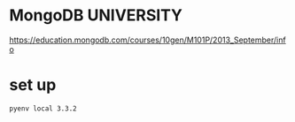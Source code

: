 # MongoDB UNIVERSITY

https://education.mongodb.com/courses/10gen/M101P/2013_September/info

# set up

```sh
pyenv local 3.3.2
```
